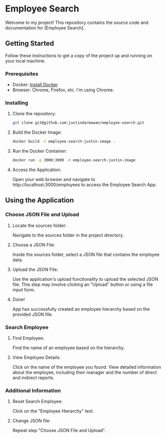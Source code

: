 # Employee Search

Welcome to my project! This repository contains the source code and documentation for [Employee Search].

## Getting Started

Follow these instructions to get a copy of the project up and running on your local machine.

### Prerequisites

- Docker: [Install Docker](https://docs.docker.com/get-docker/)
- Browser: Chrome, Firefox, etc. I'm using Chrome.

### Installing

1. Clone the repository:

   ```bash
   git clone git@github.com:justindarmawan/employee-search.git
   ```

2. Build the Docker Image:

   ```bash
   docker build -t employee-search-justin-image .
   ```

3. Run the Docker Container:

   ```bash
   docker run -p 3000:3000 -d employee-search-justin-image
   ```

4. Access the Application:

   Open your web browser and navigate to http://localhost:3000/employees to access the Employee Search App.

## Using the Application

### Choose JSON File and Upload

1. Locate the sources folder:

   Navigate to the sources folder in the project directory.

2. Choose a JSON File:

   Inside the sources folder, select a JSON file that contains the employee data.

3. Upload the JSON File:

   Use the application's upload functionality to upload the selected JSON file.
   This step may involve clicking an "Upload" button or using a file input form.

4. Done!

   App has successfully created an employee hierarchy based on the provided JSON file.

### Search Employee

1. Find Employee:

   Find the name of an employee based on the hierarchy.

2. View Employee Details:

   Click on the name of the employee you found.
   View detailed information about the employee, including their manager and the number of direct and indirect reports.

### Additional Information

1. Reset Search Employee:

   Click on the "Employee Hierarchy" text.

2. Change JSON file:

   Repeat step "Choose JSON File and Upload".
